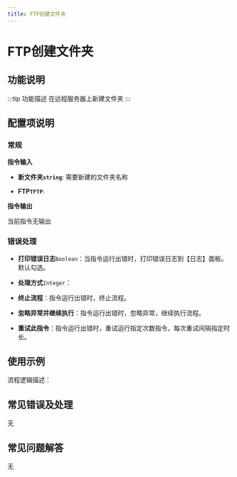 ```yaml
---
title: FTP创建文件夹
---
```


# FTP创建文件夹

## 功能说明

:::tip 功能描述
在远程服务器上新建文件夹
:::

## 配置项说明

### 常规

**指令输入**

- **新文件夹`string`**: 需要新建的文件夹名称

- **FTP`TFTP`**: 


**指令输出**

当前指令无输出

### 错误处理

- **打印错误日志**`Boolean`：当指令运行出错时，打印错误日志到【日志】面板。默认勾选。

- **处理方式**`Integer`：

 - **终止流程**：指令运行出错时，终止流程。

 - **忽略异常并继续执行**：指令运行出错时，忽略异常，继续执行流程。

 - **重试此指令**：指令运行出错时，重试运行指定次数指令，每次重试间隔指定时长。

## 使用示例

流程逻辑描述：

## 常见错误及处理

无

## 常见问题解答

无


